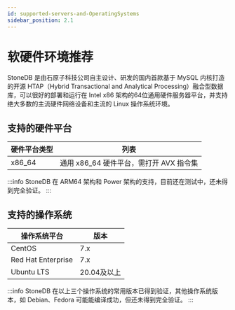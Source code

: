```yaml
---
id: supported-servers-and-OperatingSystems
sidebar_position: 2.1
---
```


# 软硬件环境推荐

StoneDB 是由石原子科技公司自主设计、研发的国内首款基于 MySQL 内核打造的开源 HTAP（Hybrid Transactional and Analytical Processing）融合型数据库，可以很好的部署和运行在 Intel x86 架构的64位通用硬件服务器平台，并支持绝大多数的主流硬件网络设备和主流的 Linux 操作系统环境。

## 支持的硬件平台
| 硬件平台类型 | 列表 |
| --- | --- |
| x86_64 | 通用 x86_64 硬件平台，需打开 AVX 指令集 |

:::info
StoneDB 在 ARM64 架构和 Power 架构的支持，目前还在测试中，还未得到完全验证。
:::
## 支持的操作系统
| 操作系统平台 | 版本 |
| --- | --- |
| CentOS | 7.x |
| Red Hat Enterprise | 7.x |
| Ubuntu LTS | 20.04及以上 |

:::info
StoneDB 在以上三个操作系统的常用版本已得到验证，其他操作系统版本，如 Debian、Fedora 可能能编译成功，但还未得到完全验证。
:::

